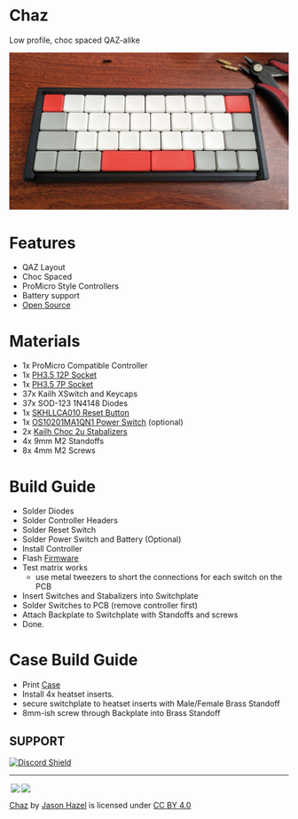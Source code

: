 # Chaz
Low profile, choc spaced QAZ-alike

![Chaz](images/chaz.jpg)


# Features
* QAZ Layout
* Choc Spaced
* ProMicro Style Controllers
* Battery support
* [Open Source](source/)

# Materials
* 1x ProMicro Compatible Controller
* 1x [PH3.5 12P Socket](https://www.aliexpress.us/item/2251800435894905.html)
* 1x [PH3.5 7P Socket](https://www.aliexpress.us/item/2251800435894905.html)
* 37x Kailh XSwitch and Keycaps
* 37x SOD-123 1N4148 Diodes
* 1x [SKHLLCA010 Reset Button](https://www.aliexpress.us/item/3256804101901854.html)
* 1x [OS10201MA1QN1 Power Switch](https://www.digikey.com/en/products/detail/c-k/OS102011MA1QN1/1981430)  (optional)
* 2x [Kailh Choc 2u Stabalizers](https://www.aliexpress.us/item/2251832852867988.html)
* 4x 9mm M2 Standoffs
* 8x 4mm M2 Screws


# Build Guide
* Solder Diodes
* Solder Controller Headers
* Solder Reset Switch
* Solder Power Switch and Battery (Optional)
* Install Controller
* Flash [Firmware](FIRMWARE.md)
* Test matrix works 
  * use metal tweezers to short the connections for each switch on the PCB
* Insert Switches and Stabalizers into Switchplate
* Solder Switches to PCB (remove controller first)
* Attach Backplate to Switchplate with Standoffs and screws
* Done.

# Case Build Guide
* Print [Case](case/case.stl)
* Install 4x heatset inserts.
* secure switchplate to heatset inserts with Male/Female Brass Standoff
* 8mm-ish screw through Backplate into Brass Standoff

## SUPPORT
<a href='https://discord.gg/jP6hvgNN8r'>
<img src="https://discordapp.com/api/guilds/989552667330228374/widget.png?style=shield" alt="Discord Shield"/>
</a>


---
<img style="height:22px!important;margin-left:3px;vertical-align:text-bottom;" src="https://mirrors.creativecommons.org/presskit/icons/cc.svg?ref=chooser-v1"><img style="height:22px!important;margin-left:3px;vertical-align:text-bottom;" src="https://mirrors.creativecommons.org/presskit/icons/by.svg?ref=chooser-v1">

<p xmlns:cc="http://creativecommons.org/ns#" xmlns:dct="http://purl.org/dc/terms/"><a property="dct:title" rel="cc:attributionURL" href="https://github.com/hazels-garage/chaz">Chaz</a> by <a rel="cc:attributionURL dct:creator" property="cc:attributionName" href="https://github.com/jasonhazel">Jason Hazel</a> is licensed under <a href="http://creativecommons.org/licenses/by/4.0/?ref=chooser-v1" target="_blank" rel="license noopener noreferrer" style="display:inline-block;">CC BY 4.0</a></p>
